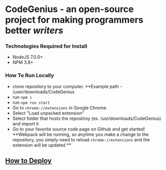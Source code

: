 # CodeGenius - an open-source project for making programmers better _writers_ 

### Technologies Required for Install
* NodeJS 7.0.0+
* NPM 3.8+ 

### How To Run Locally 
* clone repository to your computer. **Example path - /user/downloads/CodeGenius
* run `npm i`
* run `npm run start` 
* Go to `chrome://extensions` in Google Chrome. 
* Select "Load unpacked extension" 
* Select folder that hosts the repostiroy (ex. /usr/downloads/CodeGenius) and import it 
* Go to your favorite source code page on Github and get started! 
**Webpack will be running, so anytime you make a change to the repository, you simply need to reload `chrome://extensions` and the extension will be updated ** 

## [How to Deploy](https://developer.chrome.com/extensions/getstarted)


